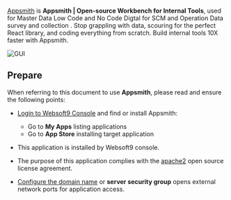 [Appsmith](https://www.appsmith.com/) is **Appsmith | Open-source Workbench for Internal Tools**, used for Master Data Low Code and No Code Digtal for SCM and Operation Data survey and collection . Stop grappling with data, scouring for the perfect React library, and coding everything from scratch. Build internal tools 10X faster with Appsmith.


![GUI](https://libs.websoft9.com/Websoft9/DocsPicture/zh/appsmith/appsmith-gui-websoft9.png)


## Prepare

When referring to this document to use **Appsmith**, please read and ensure the following points:

- [Login to Websoft9 Console](./login-console) and find or install Appsmith:
  - Go to **My Apps** listing applications 
  - Go to **App Store** installing target application

- This application is installed by Websoft9 console.


- The purpose of this application complies with the [apache2](https://opensource.org/licenses/Apache-2.0) open source license agreement.


- [Configure the domain name](./domain-set) or **server security group** opens external network ports for application access.